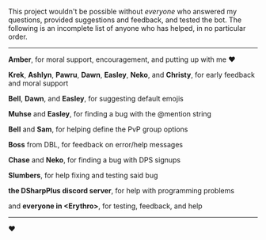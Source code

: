This project wouldn't be possible without *everyone* who answered my
questions, provided suggestions and feedback, and tested the bot.
The following is an incomplete list of anyone who has helped, in no
particular order.

---

**Amber**, for moral support, encouragement, and putting up with me ♥

**Krek**, **Ashlyn**, **Pawru**, **Dawn**, **Easley**, **Neko**,
and **Christy**,
for early feedback and moral support

**Bell**, **Dawn**, and **Easley**, for suggesting default emojis

**Muhse** and **Easley**, for finding a bug with the @mention string

**Bell** and **Sam**, for helping define the PvP group options

**Boss** from DBL, for feedback on error/help messages

**Chase** and **Neko**, for finding a bug with DPS signups

**Slumbers**, for help fixing and testing said bug

**the DSharpPlus discord server**, for help with programming problems

and **everyone in \<Erythro\>**, for testing, feedback, and help

---

♥
